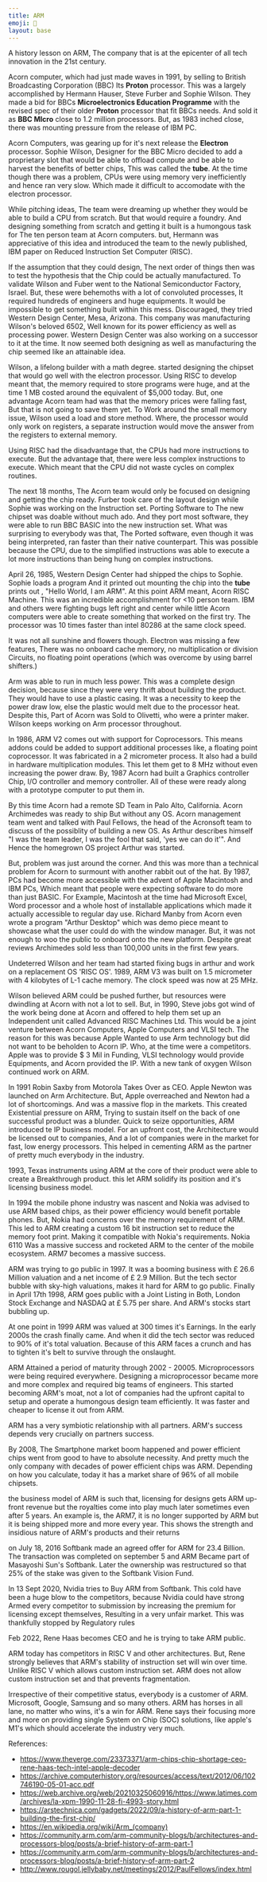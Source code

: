 ```yaml
---
title: ARM
emoji: 📠
layout: base
---
```


A history lesson on ARM, The company that is at the epicenter of all tech innovation in the 21st century. 

Acorn computer, which had just made waves in 1991, by selling to British Broadcasting Corporation (BBC) Its __Proton__ processor. This was a largely accomplished by Hermann Hauser, Steve Furber and Sophie Wilson. They made a bid for BBCs __Microelectronics Education Programme__ with the revised spec of their older __Proton__ processor that fit BBCs needs. And sold it as __BBC MIcro__ close to 1.2 million processors. But, as 1983 inched close, there was mounting pressure from the release of IBM PC.

Acorn Computers, was gearing up for it's next release the __Electron__ processor. Sophie Wilson, Designer for the BBC Micro decided to add a proprietary slot that would be able to offload compute and be able to harvest the benefits of better chips, This was called the __tube__. At the time though there was a problem, CPUs were using memory very inefficiently and hence ran very slow. Which made it difficult to accomodate with the electron processor.

While pitching ideas, The team were dreaming up whether they would be able to build a CPU from scratch. But that would require a foundry. And designing something from scratch and getting it built is a humongous task for The ten person team at Acorn computers. but, Hermann was appreciative of this idea and introduced the team to the newly published, IBM paper on Reduced Instruction Set Computer (RISC). 

If the assumption that they could design, The next order of things then was to test the hypothesis that the Chip could be actually manufactured. To validate Wilson and Fuber went to the National Semiconductor Factory, Israel. But, these were behemoths with a lot of convoluted processes, It required hundreds of engineers and huge equipments. It would be impossible to get something built within this mess. Discouraged, they tried Western Design Center, Mesa, Arizona. This company was manufacturing Wilson's beloved 6502, Well known for its power efficiency as well as processing power. Western Design Center was also working on a successor to it at the time. It now seemed both designing as well as manufacturing the chip seemed like an attainable idea. 

Wilson, a lifelong builder with a math degree. started designing the chipset that would go well with the electron processor. Using RISC to develop meant that, the memory required to store programs were huge, and at the time 1 MB costed around the equivalent of $5,000 today. But, one advantage Acorn team had was that the memory prices were falling fast, But that is not going to save them yet. To Work around the small memory issue, Wilson used a load and store method. Where, the processor would only work on registers, a separate instruction would move the answer from the registers to external memory. 

Using RISC had the disadvantage that, the CPUs had more instructions to execute. But the advantage that, there were less complex instructions to execute. Which meant that the CPU did not waste cycles on complex routines. 

The next 18 months, The Acorn team would only be focused on designing and getting the chip ready. Furber took care of the layout design while Sophie was working on the Instruction set. Porting Software to The new chipset was doable without much ado. And they port most software, they were able to run BBC BASIC into the new instruction set. What was surprising to everybody was that, The Ported software, even though it was being interpreted, ran faster than their native counterpart. This was possible because the CPU, due to the simplified instructions was able to execute a lot more instructions than being hung on complex instructions.

April 26, 1985, Western Design Center had shipped the chips to Sophie. Sophie loads a program And it printed out mounting the chip into the __tube__ prints out , "Hello World, I am ARM". At this point ARM meant, Acorn RISC Machine. This was an incredible accomplishment for <10 person team. IBM and others were fighting bugs left right and center while little Acorn computers were able to create something that worked on the first try. The processor was 10 times faster than intel 80286 at the same clock speed. 

It was not all sunshine and flowers though. Electron was missing a few features, There was no onboard cache memory, no multiplication or division Circuits, no floating point operations (which was overcome by using barrel shifters.)

Arm was able to run in much less power. This was a complete design decision, because since they were very thrift about building the product. They would have to use a plastic casing. It was a necessity to keep the power draw low, else the plastic would melt due to the processor heat. Despite this, Part of Acorn was Sold to Olivetti, who were a printer maker. Wilson keeps working on Arm processor throughout. 

In 1986, ARM V2 comes out with support for Coprocessors. This means addons could be added to support additional processes like, a floating point coprocessor. It was fabricated in a 2 micrometer process. It also had a build in hardware multiplication modules. This let them get to 8 MHz without even increasing the power draw. By, 1987 Acorn had built a Graphics controller Chip, I/O controller and memory controller. All of these were ready along with a prototype computer to put them in.

By this time Acorn had a remote SD Team in Palo Alto, California. Acorn Archimedes was ready to ship But without any OS. Acorn management team went and talked with Paul Fellows, the head of the Acronsoft team to discuss of the possiblity of building a new OS. As Arthur describes himself "I was the team leader, I was the fool that said, 'yes we can do it'". And Hence the homegrown OS project Arthur was started.

But, problem was just around the corner. And this was more than a technical problem for Acorn to surmount with another rabbit out of the hat. By 1987, PCs had become more accessible with the advent of Apple Macintosh and IBM PCs, Which meant that people were expecting software to do more than just BASIC. For Example, Macintosh at the time had Microsoft Excel, Word processor and a whole host of installable applications which made it actually accessible to regular day use. Richard Manby from Acorn even wrote a program "Arthur Desktop" which was demo piece meant to showcase what the user could do with the window manager. But, it was not enough to woo the public to onboard onto the new platform. Despite great reviews Archimedes sold less than 100,000 units in the first few years.

Undeterred Wilson and her team had started fixing bugs in arthur and work on a replacement OS 'RISC OS'. 1989, ARM V3 was built on 1.5 micrometer with 4 kilobytes of L-1 cache memory. The clock speed was now at 25 MHz.

Wilson believed ARM could be pushed further, but resources were dwindling at Acorn with not a lot to sell. But, in 1990, Steve jobs got wind of the work being done at Acorn and offered to help them set up an Independent unit called Advanced RISC Machines Ltd. This would be a joint venture between Acorn Computers, Apple Computers and VLSI tech. The reason for this was because Apple Wanted to use Arm technology but did not want to be beholden to Acorn IP. Who, at the time were a competitors. Apple was to provide $ 3 Mil in Funding, VLSI technology would provide Equipments, and Acorn provided the IP. With a new tank of oxygen Wilson continued work on ARM.

In 1991 Robin Saxby from Motorola Takes Over as CEO. Apple Newton was launched on Arm Architecture. But, Apple overreached and Newton had a lot of shortcomings. And was a massive flop in the markets. This created Existential pressure on ARM, Trying to sustain itself on the back of one successful product was a blunder. Quick to seize opportunities, ARM introduced te IP business model. For an upfront cost, the Architecture would be licensed out to companies, And a lot of companies were in the market for fast, low energy processors. This helped in cementing ARM as the partner of pretty much everybody in the industry.

1993, Texas instruments using ARM at the core of their product were able to create a Breakthrough product. this let ARM solidify its position and it's licensing business model.

In 1994 the mobile phone industry was nascent and Nokia was advised to use ARM based chips, as their power efficiency would benefit portable phones. But, Nokia had concerns over the memory requirement of ARM. This led to ARM creating a custom 16 bit instruction set to reduce the memory foot print. Making it compatible with Nokia's requirements. Nokia 6110 Was a massive success and rocketed ARM to the center of the mobile ecosystem. ARM7 becomes a massive success.

ARM was trying to go public in 1997. It was a booming business with £ 26.6 Million valuation and a net income of £ 2.9 Million. But the tech sector bubble with sky-high valuations, makes it hard for ARM to go public. Finally in April 17th 1998, ARM goes public with a Joint Listing in Both, London Stock Exchange and NASDAQ at £ 5.75 per share. And ARM's stocks start bubbling up.

At one point in 1999 ARM was valued at 300 times it's Earnings. In the early 2000s the crash finally came. And when it did the tech sector was reduced to 90% of it's total valuation. Because of this ARM faces a crunch and has to tighten it's belt to survive through the onslaught.

ARM Attained a period of maturity through 2002 - 20005. Microprocessors were being required everywhere. Designing a microprocessor became more and more complex and required big teams of engineers. This started becoming ARM's moat, not a lot of companies had the upfront capital to setup and operate a humongous design team efficiently. It was faster and cheaper to license it out from ARM.

ARM has a very symbiotic relationship with all partners. ARM's success depends very crucially on partners success. 

By 2008, The Smartphone market boom happened and power efficient chips went from good to have to absolute necessity. And pretty much the only company with decades of power efficient chips was ARM. Depending on how you calculate, today it has a market share of 96% of all mobile chipsets.

the business model of ARM is such that, licensing for designs gets ARM up-front revenue but the royalties come into play much later sometimes even after 5 years. An example is, the ARM7, it is no longer supported by ARM but it is being shipped more and more every year. This shows the strength and insidious nature of ARM's products and their returns

on July 18, 2016 Softbank made an agreed offer for ARM for 23.4 Billion. The transaction was completed on september 5 and ARM Became part of Masayoshi Sun's Softbank. Later the ownership was restructured so that 25% of the stake was given to the Softbank Vision Fund. 

In 13 Sept 2020, Nvidia tries to Buy ARM from Softbank. This cold have been a huge blow to the competitors, because Nvidia could have strong Armed every competitor to submission by increasing the premium for licensing except themselves, Resulting in a very unfair market. This was thankfully stopped by Regulatory rules

Feb 2022, Rene Haas becomes CEO and he is trying to take ARM public. 

ARM today has competitors in RISC V and other architectures. But, Rene strongly believes that ARM's stability of instruction set will win over time. Unlike RISC V which allows custom instruction set. ARM does not allow custom instruction set and that prevents fragmentation.

Irrespective of their competitive status, everybody is a customer of ARM. Microsoft, Google, Samsung and so many others. ARM has horses in all lane, no matter who wins, it's a win for ARM. Rene says their focusing more and more on providing single System on Chip (SOC) solutions, like apple's M1's which should accelerate the industry very much. 


References:

- https://www.theverge.com/23373371/arm-chips-chip-shortage-ceo-rene-haas-tech-intel-apple-decoder
- https://archive.computerhistory.org/resources/access/text/2012/06/102746190-05-01-acc.pdf
- https://web.archive.org/web/20210325060916/https://www.latimes.com/archives/la-xpm-1990-11-28-fi-4993-story.html
- https://arstechnica.com/gadgets/2022/09/a-history-of-arm-part-1-building-the-first-chip/
- https://en.wikipedia.org/wiki/Arm_(company)
- https://community.arm.com/arm-community-blogs/b/architectures-and-processors-blog/posts/a-brief-history-of-arm-part-1
- https://community.arm.com/arm-community-blogs/b/architectures-and-processors-blog/posts/a-brief-history-of-arm-part-2
- http://www.rougol.jellybaby.net/meetings/2012/PaulFellows/index.html

